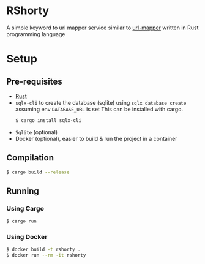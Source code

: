 # RShorty

A simple keyword to url mapper service similar to
[url-mapper](https://github.com/dhruvasagar/url-mapper) written in Rust
programming language

# Setup

## Pre-requisites

* [Rust](https://rust-lang.org)
* `sqlx-cli` to create the database (sqlite) using `sqlx database create`
  assuming env `DATABASE_URL` is set
  This can be installed with cargo.
  ```sh
  $ cargo install sqlx-cli
  ```
* `Sqlite` (optional)
* Docker (optional), easier to build & run the project in a container

## Compilation

```sh
$ cargo build --release
```
## Running

### Using Cargo
```sh
$ cargo run
```
### Using Docker
```sh
$ docker build -t rshorty .
$ docker run --rm -it rshorty
```

